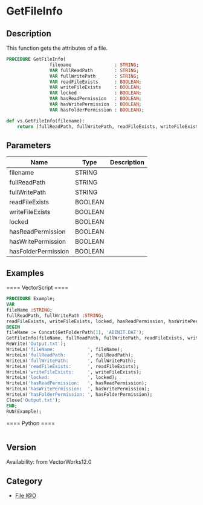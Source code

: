 # GetFileInfo

## Description
This function gets the attributes of a file.

```pascal
PROCEDURE GetFileInfo(
				filename                : STRING;
				VAR fullReadPath        : STRING;
				VAR fullWritePath       : STRING;
				VAR readFileExists      : BOOLEAN;
				VAR writeFileExists     : BOOLEAN;
				VAR locked              : BOOLEAN;
				VAR hasReadPermission   : BOOLEAN;
				VAR hasWritePermission  : BOOLEAN;
				VAR hasFolderPermission : BOOLEAN);
```

```python
def vs.GetFileInfo(filename):
    return (fullReadPath, fullWritePath, readFileExists, writeFileExists, locked, hasReadPermission, hasWritePermission, hasFolderPermission)
```

## Parameters
|Name|Type|Description|
|---|---|---|
|filename|STRING|   |
|fullReadPath|STRING|   |
|fullWritePath|STRING|   |
|readFileExists|BOOLEAN|   |
|writeFileExists|BOOLEAN|   |
|locked|BOOLEAN|   |
|hasReadPermission|BOOLEAN|   |
|hasWritePermission|BOOLEAN|   |
|hasFolderPermission|BOOLEAN|   |

## Examples
==== VectorScript ====
```pascal
PROCEDURE Example;
VAR
fileName :STRING;
fullReadPath, fullWritePath :STRING;
readFileExists, writeFileExists, locked, hasReadPermission, hasWritePermission, hasFolderPermission :BOOLEAN;
BEGIN
fileName := Concat(GetFolderPath(1), 'ADINIT.DAT');
GetFileInfo(fileName, fullReadPath, fullWritePath, readFileExists, writeFileExists, locked, hasReadPermission, hasWritePermission, hasFolderPermission);
ReWrite('Output.txt');
WriteLn('fileName:            ', fileName);
WriteLn('fullReadPath:        ', fullReadPath);
WriteLn('fullWritePath:       ', fullWritePath);
WriteLn('readFileExists:      ', readFileExists);
WriteLn('writeFileExists:     ', writeFileExists);
WriteLn('locked:              ', locked);
WriteLn('hasReadPermission:   ', hasReadPermission);
WriteLn('hasWritePermission:  ', hasWritePermission);
WriteLn('hasFolderPermission: ', hasFolderPermission);
Close('Output.txt');
END;
RUN(Example);
```
==== Python ====
```python

```

## Version
Availability: from VectorWorks12.0

## Category
* [File I@O](../Categories/File%20IO.md)
